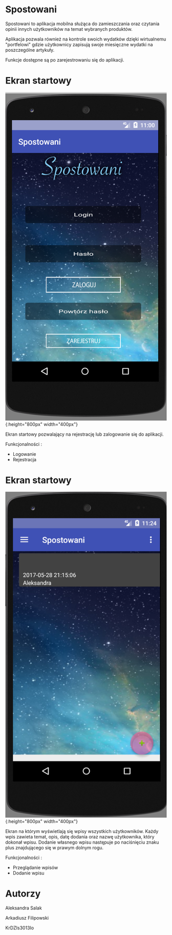 # Spostowani
Spostowani to aplikacja mobilna służąca do zamieszczania oraz czytania opinii innych użytkowników na temat wybranych produktów. 

Aplikacja pozwala również na kontrole swoich wydatków dzięki wirtualnemu "portfelowi" gdzie użytkownicy zapisują swoje miesięczne wydatki na poszczególne artykuły.

Funkcje dostępne są po zarejestrowaniu się do aplikacji.

# Ekran startowy

![test image size](/ekran.png){:height="800px" width="400px"}

Ekran startowy pozwalający na rejestrację lub zalogowanie się do aplikacji.

Funkcjonalności :

* Logowanie
* Rejestracja

# Ekran startowy

![test image size](/ekran1.png){:height="800px" width="400px"}

Ekran na którym wyświetlają się wpisy wszystkich użytkowników. Każdy wpis zawieta temat, opis, datę dodania oraz nazwę użytkownika, który dokonał wpisu. Dodanie własnego wpisu następuje po naciśnięciu znaku plus znajdującego się w prawym dolnym rogu.

Funkcjonalności :

* Przeglądanie wpisów
* Dodanie wpisu

# Autorzy
Aleksandra Salak

Arkadiusz Filipowski

KrDZIs3013Io
